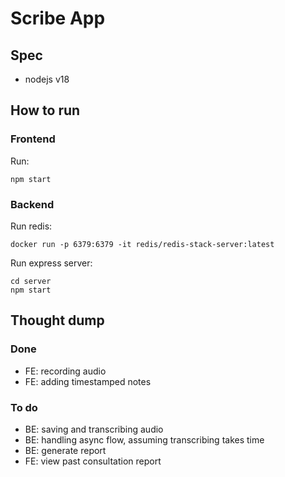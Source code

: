 # Scribe App

## Spec

- nodejs v18

## How to run

### Frontend

Run:
```
npm start
```

### Backend

Run redis:
```
docker run -p 6379:6379 -it redis/redis-stack-server:latest
```

Run express server:
```
cd server
npm start
```

## Thought dump

### Done
- FE: recording audio
- FE: adding timestamped notes

### To do
- BE: saving and transcribing audio
- BE: handling async flow, assuming transcribing takes time
- BE: generate report
- FE: view past consultation report